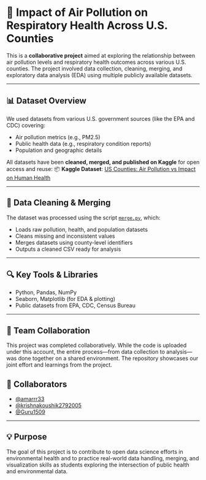 # 🏥 Impact of Air Pollution on Respiratory Health Across U.S. Counties

This is a **collaborative project** aimed at exploring the relationship between air pollution levels and respiratory health outcomes across various U.S. counties. The project involved data collection, cleaning, merging, and exploratory data analysis (EDA) using multiple publicly available datasets.

---

## 📊 Dataset Overview

We used datasets from various U.S. government sources (like the EPA and CDC) covering:
- Air pollution metrics (e.g., PM2.5)
- Public health data (e.g., respiratory condition reports)
- Population and geographic details

All datasets have been **cleaned, merged, and published on Kaggle** for open access and reuse:
📦 **Kaggle Dataset**: [US Counties: Air Pollution vs Impact on Human Health](https://www.kaggle.com/datasets/amarenderreddyrayini/us-counties-airpollution-vs-impact-on-human-health)

---

## 🧹 Data Cleaning & Merging

The dataset was processed using the script [`merge.py`](https://github.com/amarrr33/Impact-of-Air-Pollution-on-Respiratory-Health-Across-US-Counties/blob/main/merge.py), which:
- Loads raw pollution, health, and population datasets
- Cleans missing and inconsistent values
- Merges datasets using county-level identifiers
- Outputs a cleaned CSV ready for analysis

---

## 🔍 Key Tools & Libraries

- Python, Pandas, NumPy
- Seaborn, Matplotlib (for EDA & plotting)
- Public datasets from EPA, CDC, Census Bureau

---

## 🤝 Team Collaboration

This project was completed collaboratively. While the code is uploaded under this account, the entire process—from data collection to analysis—was done together on a shared environment. The repository showcases our joint effort and learnings from the project.

## 🤝 Collaborators

- [@amarrr33](https://github.com/amarrr33)
- [@krishnakoushik2792005](https://github.com/krishnakoushik2792005)
- [@Guru1509](https://github.com/Guru1509)


---

## 💡 Purpose

The goal of this project is to contribute to open data science efforts in environmental health and to practice real-world data handling, merging, and visualization skills as students exploring the intersection of public health and environmental data.


